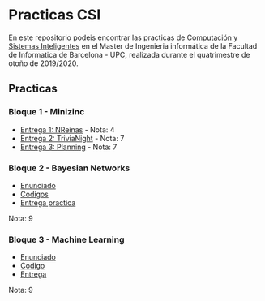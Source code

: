 # Practicas CSI

En este repositorio podeis encontrar las practicas de [Computación y Sistemas Inteligentes](https://www.fib.upc.edu/es/estudios/masteres/master-en-ingenieria-informatica/plan-de-estudios/asignaturas/CSI-MEI) en el Master de Ingenieria informática de la Facultad de Informatica de Barcelona - UPC, realizada durante el quatrimestre de otoño de 2019/2020.

## Practicas

### Bloque 1 - Minizinc

- [Entrega 1: NReinas](/Bloc%201%20-%20MiniZinc/Entrega%201%20-%20NReinas) - Nota: 4
- [Entrega 2: TriviaNight](/Bloc%201%20-%20MiniZinc/Entrega%202%20-%20TriviaNight) - Nota: 7
- [Entrega 3: Planning](/Bloc%201%20-%20MiniZinc/Entrega%203%20-%20Planning) - Nota: 7

### Bloque 2 - Bayesian Networks

- [Enunciado](/Bloc%202%20-%20Bayesian%20Networks/Enunciat.pdf)
- [Codigos](/Bloc%202%20-%20Bayesian%20Networks/codigos)
- [Entrega practica](/Bloc%202%20-%20Bayesian%20Networks/Documentacio.pdf)

Nota: 9

### Bloque 3 - Machine Learning

- [Enunciado](/Bloc%203%20-%20Machine%20Learning/enunciado.pdf)
- [Codigo](/Bloc%203%20-%20Machine%20Learning/Proyecto_ML_CSI.ipynb)
- [Entrega](/Bloc%203%20-%20Machine%20Learning/Documentacio.pdf)

Nota: 9
